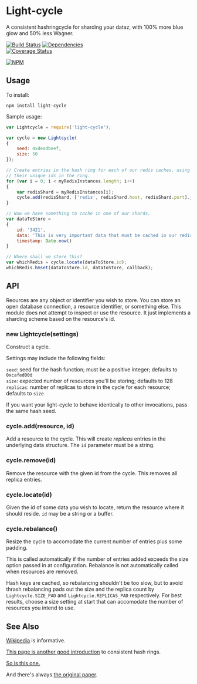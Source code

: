 Light-cycle
============

A consistent hashringcycle for sharding your dataz, with 100% more blue glow and 50% less Wagner.

[![Build Status](https://secure.travis-ci.org/ceejbot/light-cycle.png)](http://travis-ci.org/ceejbot/light-cycle)
[![Dependencies](https://david-dm.org/ceejbot/light-cycle.png)](https://david-dm.org/ceejbot/light-cycle)  
[![Coverage Status](https://coveralls.io/repos/ceejbot/light-cycle/badge.png)](https://coveralls.io/r/ceejbot/light-cycle)

[![NPM](https://nodei.co/npm/light-cycle.png)](https://nodei.co/npm/light-cycle/)

## Usage

To install:

`npm install light-cycle`

Sample usage:

```javascript
var Lightcycle = require('light-cycle');

var cycle = new Lightcycle(
{
    seed: 0xdeadbeef,
    size: 50
});

// Create entries in the hash ring for each of our redis caches, using redis:host:port as
// their unique ids in the ring.
for (var i = 0; i < myRedisInstances.length; i++)
{
    var redisShard = myRedisInstances[i];
    cycle.add(redisShard, ['redis', redisShard.host, redisShard.port].join(':'));
}

// Now we have something to cache in one of our shards.
var dataToStore =
{
    id: '3421',
    data: 'This is very important data that must be cached in our redises.',
    timestamp: Date.now()
}

// Where shall we store this?
var whichRedis = cycle.locate(dataToStore.id);
whichRedis.hmset(dataToStore.id, dataToStore, callback);
```

## API

Reources are any object or identifier you wish to store. You can store an open database connection, a resource identifier, or something else. This module does not attempt to inspect or use the resource. It just implements a sharding scheme based on the resource's id.

### new Lightcycle(settings)

Construct a cycle.

Settings may include the following fields:

`seed`: seed for the hash function; must be a positive integer; defaults to `0xcafed00d`  
`size`: expected number of resources you'll be storing; defaults to 128  
`replicas`: number of replicas to store in the cycle for each resource; defaults to `size`

If you want your light-cycle to behave identically to other invocations, pass the same hash seed.

### cycle.add(resource, id)

Add a resource to the cycle. This will create *replicas* entries in the underlying data structure. The `id` parameter must be a string.

### cycle.remove(id)

Remove the resource with the given id from the cycle. This removes all replica entries.

### cycle.locate(id)

Given the id of some data you wish to locate, return the resource where it should reside. `id` may be a string or a buffer.

### cycle.rebalance()

Resize the cycle to accomodate the current number of entries plus some padding.

This is called automatically if the number of entries added exceeds the size option passed in at configuration. Rebalance is not automatically called when resources are removed.

Hash keys are cached, so rebalancing shouldn't be too slow, but to avoid thrash rebalancing pads out the size and the replica count by `Lightcycle.SIZE_PAD` and `Lightcycle.REPLICAS_PAD` respectively. For best results, choose a size setting at start that can accomodate the number of resources you intend to use.

## See Also

[Wikipedia](http://en.wikipedia.org/wiki/Consistent_hashing) is informative.

[This page is another good introduction](http://www.martinbroadhurst.com/Consistent-Hash-Ring.html) to consistent hash rings.

[So is this one.](http://www.tom-e-white.com/2007/11/consistent-hashing.html)

And there's always [the original paper](http://citeseerx.ist.psu.edu/viewdoc/summary?doi=10.1.1.147.1879).
